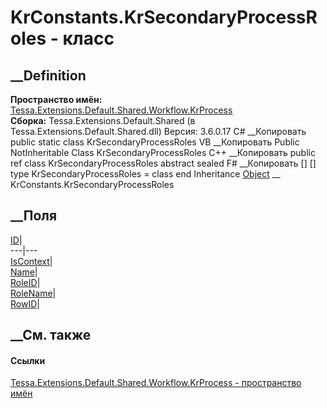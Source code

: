 # KrConstants.KrSecondaryProcessRoles - класс
##  __Definition
 **Пространство имён:**
[Tessa.Extensions.Default.Shared.Workflow.KrProcess](N_Tessa_Extensions_Default_Shared_Workflow_KrProcess.htm)  
 **Сборка:** Tessa.Extensions.Default.Shared (в
Tessa.Extensions.Default.Shared.dll) Версия: 3.6.0.17
C# __Копировать
     public static class KrSecondaryProcessRoles
VB __Копировать
     Public NotInheritable Class KrSecondaryProcessRoles
C++ __Копировать
     public ref class KrSecondaryProcessRoles abstract sealed
F# __Копировать
     [<AbstractClassAttribute>]
    [<SealedAttribute>]
    type KrSecondaryProcessRoles = class end
Inheritance
    [Object](https://learn.microsoft.com/dotnet/api/system.object) __ KrConstants.KrSecondaryProcessRoles
##  __Поля
[ID](F_Tessa_Extensions_Default_Shared_Workflow_KrProcess_KrConstants_KrSecondaryProcessRoles_ID.htm)|  
---|---  
[IsContext](F_Tessa_Extensions_Default_Shared_Workflow_KrProcess_KrConstants_KrSecondaryProcessRoles_IsContext.htm)|  
[Name](F_Tessa_Extensions_Default_Shared_Workflow_KrProcess_KrConstants_KrSecondaryProcessRoles_Name.htm)|  
[RoleID](F_Tessa_Extensions_Default_Shared_Workflow_KrProcess_KrConstants_KrSecondaryProcessRoles_RoleID.htm)|  
[RoleName](F_Tessa_Extensions_Default_Shared_Workflow_KrProcess_KrConstants_KrSecondaryProcessRoles_RoleName.htm)|  
[RowID](F_Tessa_Extensions_Default_Shared_Workflow_KrProcess_KrConstants_KrSecondaryProcessRoles_RowID.htm)|  
## __См. также
#### Ссылки
[Tessa.Extensions.Default.Shared.Workflow.KrProcess - пространство
имён](N_Tessa_Extensions_Default_Shared_Workflow_KrProcess.htm)
